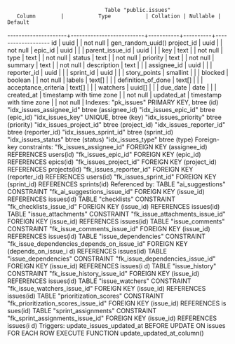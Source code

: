 
                                   Table "public.issues"
       Column        |           Type           | Collation | Nullable |      Default      
---------------------+--------------------------+-----------+----------+-------------------
 id                  | uuid                     |           | not null | gen_random_uuid()
 project_id          | uuid                     |           | not null | 
 epic_id             | uuid                     |           |          | 
 parent_issue_id     | uuid                     |           |          | 
 key                 | text                     |           | not null | 
 type                | text                     |           | not null | 
 status              | text                     |           | not null | 
 priority            | text                     |           | not null | 
 summary             | text                     |           | not null | 
 description         | text                     |           |          | 
 assignee_id         | uuid                     |           |          | 
 reporter_id         | uuid                     |           |          | 
 sprint_id           | uuid                     |           |          | 
 story_points        | smallint                 |           |          | 
 blocked             | boolean                  |           | not null | 
 labels              | text[]                   |           |          | 
 definition_of_done  | text[]                   |           |          | 
 acceptance_criteria | text[]                   |           |          | 
 watchers            | uuid[]                   |           |          | 
 due_date            | date                     |           |          | 
 created_at          | timestamp with time zone |           | not null | 
 updated_at          | timestamp with time zone |           | not null | 
Indexes:
    "pk_issues" PRIMARY KEY, btree (id)
    "idx_issues_assignee_id" btree (assignee_id)
    "idx_issues_epic_id" btree (epic_id)
    "idx_issues_key" UNIQUE, btree (key)
    "idx_issues_priority" btree (priority)
    "idx_issues_project_id" btree (project_id)
    "idx_issues_reporter_id" btree (reporter_id)
    "idx_issues_sprint_id" btree (sprint_id)
    "idx_issues_status" btree (status)
    "idx_issues_type" btree (type)
Foreign-key constraints:
    "fk_issues_assignee_id" FOREIGN KEY (assignee_id) REFERENCES users(id)
    "fk_issues_epic_id" FOREIGN KEY (epic_id) REFERENCES epics(id)
    "fk_issues_project_id" FOREIGN KEY (project_id) REFERENCES projects(id)
    "fk_issues_reporter_id" FOREIGN KEY (reporter_id) REFERENCES users(id)
    "fk_issues_sprint_id" FOREIGN KEY (sprint_id) REFERENCES sprints(id)
Referenced by:
    TABLE "ai_suggestions" CONSTRAINT "fk_ai_suggestions_issue_id" FOREIGN KEY (issue_id) REFERENCES issues(id)
    TABLE "checklists" CONSTRAINT "fk_checklists_issue_id" FOREIGN KEY (issue_id) REFERENCES issues(id)
    TABLE "issue_attachments" CONSTRAINT "fk_issue_attachments_issue_id" FOREIGN KEY (issue_id) REFERENCES issues(id)
    TABLE "issue_comments" CONSTRAINT "fk_issue_comments_issue_id" FOREIGN KEY (issue_id) REFERENCES issues(id)
    TABLE "issue_dependencies" CONSTRAINT "fk_issue_dependencies_depends_on_issue_id" FOREIGN KEY (depends_on_issue_i
d) REFERENCES issues(id)
    TABLE "issue_dependencies" CONSTRAINT "fk_issue_dependencies_issue_id" FOREIGN KEY (issue_id) REFERENCES issues(i
d)
    TABLE "issue_history" CONSTRAINT "fk_issue_history_issue_id" FOREIGN KEY (issue_id) REFERENCES issues(id)
    TABLE "issue_watchers" CONSTRAINT "fk_issue_watchers_issue_id" FOREIGN KEY (issue_id) REFERENCES issues(id)
    TABLE "prioritization_scores" CONSTRAINT "fk_prioritization_scores_issue_id" FOREIGN KEY (issue_id) REFERENCES is
sues(id)
    TABLE "sprint_assignments" CONSTRAINT "fk_sprint_assignments_issue_id" FOREIGN KEY (issue_id) REFERENCES issues(i
d)
Triggers:
    update_issues_updated_at BEFORE UPDATE ON issues FOR EACH ROW EXECUTE FUNCTION update_updated_at_column()

